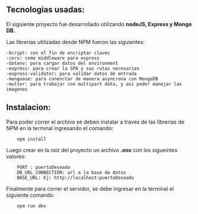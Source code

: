 ## Tecnologias usadas:

El siguiente proyecto fue desarrollado utilizando __nodeJS, Express y Mongo DB.__

Las librerias utilizadas desde NPM fueron las siguientes:

    -bcrypt: con el fin de encriptar claves
    -cors: como middleware para express
    -dotenv: para cargar datos del environment
    -express: para crear la SPA y sus rutas necesarias
    -express-validator: para validar datos de entrada
    -mongoose: para conenctar de manera asyncrona con MongoDB
    -multer: para trabajar con multipart data, y asi poder manejar las  imagenes

## Instalacion:

Para poder correr el archivo se deben instalar a traves de las librerias de NPM en la terminal ingresando el comando: 

```
    npm install
```

Luego crear en la _raiz_ del proyecto un archivo __.env__ con los sigueintes valores:
    
```
    PORT : puertoDeseado
    DB_URL_CONNECTION: url a la base de datos
    BASE_URL: Ej: http://localhost:puertoDeseado
```

Finalmente para correr el servidor, se debe ingresar en la terminal el siguiente comando:

```
    npm run dev
```




